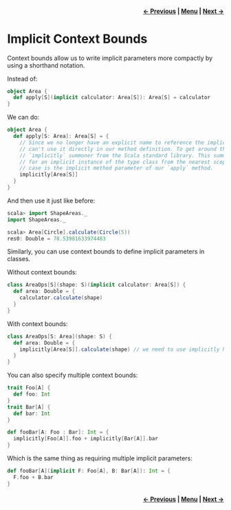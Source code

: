<h4 align="right">
    <a href="lesson2_3_2_interface_syntax.md">← Previous</a> |
    <a href="lesson2.md">Menu</a> |
    <a href="lesson2_5_implicit_scope_packaging.md">Next →</a>
</h4>

<h1>Implicit Context Bounds</h1>

Context bounds allow us to write implicit parameters more compactly by using a shorthand notation.

Instead of:

```scala
object Area {
  def apply[S](implicit calculator: Area[S]): Area[S] = calculator
}
```

We can do:

```scala
object Area {
  def apply[S: Area]: Area[S] = {
    // Since we no longer have an explicit name to reference the implicit parameter, we 
    // can't use it directly in our method definition. To get around this, we use the 
    // `implicitly` summoner from the Scala standard library. This summoner will look
    // for an implicit instance of the type class from the nearest scope, which in this
    // case is the implicit method parameter of our `apply` method.
    implicitly[Area[S]]
  }
}
```

And then use it just like before:

```scala
scala> import ShapeAreas._
import ShapeAreas._

scala> Area[Circle].calculate(Circle(5))
res0: Double = 78.53981633974483
```

Similarly, you can use context bounds to define implicit parameters in classes.

Without context bounds:

```scala
class AreaOps[S](shape: S)(implicit calculator: Area[S]) {
  def area: Double = {
    calculator.calculate(shape)
  }
}
```

With context bounds:

```scala
class AreaOps[S: Area](shape: S) {
  def area: Double = {
    implicitly[Area[S]].calculate(shape) // we need to use implicitly here too!
  }
}
```

You can also specify multiple context bounds:

```scala
trait Foo[A] {
  def foo: Int
}
trait Bar[A] {
  def bar: Int
}

def fooBar[A: Foo : Bar]: Int = {
  implicitly[Foo[A]].foo + implicitly[Bar[A]].bar
}
```

Which is the same thing as requiring multiple implicit parameters:

```scala
def fooBar[A](implicit F: Foo[A], B: Bar[A]): Int = {
  F.foo + B.bar
}
```

<h4 align="right">
    <a href="lesson2_3_2_interface_syntax.md">← Previous</a> |
    <a href="lesson2.md">Menu</a> |
    <a href="lesson2_5_implicit_scope_packaging.md">Next →</a>
</h4>